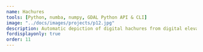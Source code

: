 ```yaml
---
name: Hachures
tools: [Python, numba, numpy, GDAL Python API & CLI]
image: "../docs/images/projects/p12.jpg"
description: Automatic depiction of digital hachures from digital elevation models.
fordisplayonly: true
order: 11
---
```

